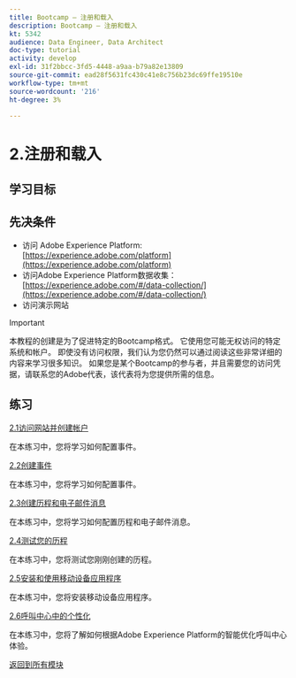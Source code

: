 ```yaml
---
title: Bootcamp — 注册和载入
description: Bootcamp — 注册和载入
kt: 5342
audience: Data Engineer, Data Architect
doc-type: tutorial
activity: develop
exl-id: 31f2bbcc-3fd5-4448-a9aa-b79a82e13809
source-git-commit: ead28f5631fc430c41e8c756b23dc69ffe19510e
workflow-type: tm+mt
source-wordcount: '216'
ht-degree: 3%

---
```


# 2.注册和载入

## 学习目标

## 先决条件

- 访问 Adobe Experience Platform: [https://experience.adobe.com/platform](https://experience.adobe.com/platform)
- 访问Adobe Experience Platform数据收集： [https://experience.adobe.com/#/data-collection/](https://experience.adobe.com/#/data-collection/)
- 访问演示网站

>[!IMPORTANT]
>
>本教程的创建是为了促进特定的Bootcamp格式。 它使用您可能无权访问的特定系统和帐户。 即使没有访问权限，我们认为您仍然可以通过阅读这些非常详细的内容来学习很多知识。 如果您是某个Bootcamp的参与者，并且需要您的访问凭据，请联系您的Adobe代表，该代表将为您提供所需的信息。

## 练习

[2.1访问网站并创建帐户](./ex1.md)

在本练习中，您将学习如何配置事件。

[2.2创建事件](./ex2.md)

在本练习中，您将学习如何配置事件。

[2.3创建历程和电子邮件消息](./ex3.md)

在本练习中，您将学习如何配置历程和电子邮件消息。

[2.4测试您的历程](./ex4.md)

在本练习中，您将测试您刚刚创建的历程。

[2.5安装和使用移动设备应用程序](./ex5.md)

在本练习中，您将安装移动设备应用程序。

[2.6呼叫中心中的个性化](./ex6.md)

在本练习中，您将了解如何根据Adobe Experience Platform的智能优化呼叫中心体验。

[返回到所有模块](../../overview.md)
